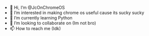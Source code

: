 - 👋 Hi, I’m @JcOnChromeOS
- 👀 I’m interested in making chrome os useful cause its sucky sucky
- 🌱 I’m currently learning Python
- 💞️ I’m looking to collaborate on (Im not bro)
- 📫 How to reach me (Idk)

<!---
JcOnChromeOS/JcOnChromeOS is a ✨ special ✨ repository because its `README.md` (this file) appears on your GitHub profile.
You can click the Preview link to take a look at your changes.
--->
